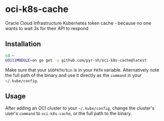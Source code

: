 # oci-k8s-cache

Oracle Cloud Infrastructure Kubernetes token cache - because no one wants to wait 3s for their API to respond

## Installation

```bash
cd ~
GO111MODULE=on go get -u github.com/pyr-sh/oci-k8s-cache@latest
```

Make sure that your `$GOPATH/bin` is in your `PATH` variable. Alternatively note the full path of the binary and use it
directly as the `command` in your `~/.kube/config`.

## Usage

After adding an OCI cluster to your `~/.kube/config`, change the cluster's user's `command` to `oci-k8s-cache`, or the
full path to the binary.
